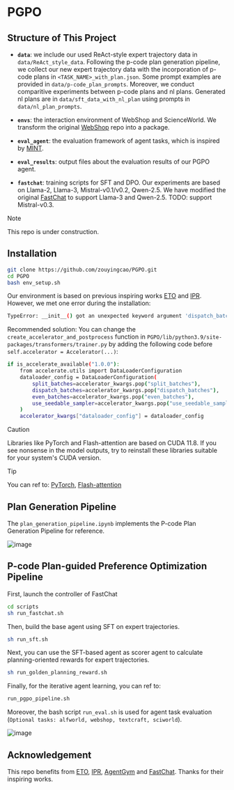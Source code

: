 # PGPO
## Structure of This Project

- **`data`**: we include our used ReAct-style expert trajectory data in ```data/ReAct_style_data```. Following the p-code plan generation pipeline, we collect our new expert trajectory data with the incorporation of p-code plans in ```<TASK_NAME>_with_plan.json```. Some prompt examples are provided in ```data/p-code_plan_prompts```. Moreover, we conduct comparitive experiments between p-code plans and nl plans. Generated nl plans are in ```data/sft_data_with_nl_plan``` using prompts in ```data/nl_plan_prompts```.

- **`envs`**: the interaction environment of WebShop and ScienceWorld. We transform the original [WebShop](https://github.com/princeton-nlp/WebShop) repo into a package.

- **`eval_agent`**: the evaluation framework of agent tasks, which is inspired by [MINT](https://github.com/xingyaoww/mint-bench).

- **`eval_results`**: output files about the evaluation results of our PGPO agent.

- **`fastchat`**: training scripts for SFT and DPO. Our experiments are based on Llama-2, Llama-3, Mistral-v0.1/v0.2, Qwen-2.5. We have modified the original [FastChat](https://github.com/lm-sys/FastChat) to support Llama-3 and Qwen-2.5. TODO: support Mistral-v0.3.

> [!NOTE]  
> This repo is under construction.

## Installation

```bash
git clone https://github.com/zouyingcao/PGPO.git
cd PGPO
bash env_setup.sh
```
Our environment is based on previous inspiring works [ETO](https://github.com/Yifan-Song793/ETO) and [IPR](https://github.com/WeiminXiong/IPR). However, we met one error during the installation:
```bash
TypeError: __init__() got an unexpected keyword argument 'dispatch_batches'
```
Recommended solution: You can change the ```create_accelerator_and_postprocess``` function in ```PGPO/lib/python3.9/site-packages/transformers/trainer.py``` by adding the following code before ```self.accelerator = Accelerator(...)```:
```bash
if is_accelerate_available("1.0.0"):
    from accelerate.utils import DataLoaderConfiguration
    dataloader_config = DataLoaderConfiguration(
        split_batches=accelerator_kwargs.pop("split_batches"),
        dispatch_batches=accelerator_kwargs.pop("dispatch_batches"),
        even_batches=accelerator_kwargs.pop("even_batches"),
        use_seedable_sampler=accelerator_kwargs.pop("use_seedable_sampler"),
    )
    accelerator_kwargs["dataloader_config"] = dataloader_config
```
> [!CAUTION]
> Libraries like PyTorch and Flash-attention are based on CUDA 11.8. If you see nonsense in the model outputs, try to reinstall these libraries suitable for your system's CUDA version.

> [!TIP]
> You can ref to: [PyTorch](https://pytorch.org/get-started/previous-versions/), [Flash-attention](https://github.com/Dao-AILab/flash-attention/releases/)

## Plan Generation Pipeline
The ```plan_generation_pipeline.ipynb``` implements the P-code Plan Generation Pipeline for reference. 

![image](https://github.com/user-attachments/assets/691e74c3-76df-4492-88df-acee6970bec8)


## P-code Plan-guided Preference Optimization Pipeline

First, launch the controller of FastChat
```bash
cd scripts
sh run_fastchat.sh
```
Then, build the base agent using SFT on expert trajectories. 
```bash
sh run_sft.sh
```

Next, you can use the SFT-based agent as scorer agent to calculate planning-oriented rewards for expert trajectories.
```bash
sh run_golden_planning_reward.sh
```
Finally, for the iterative agent learning, you can ref to:
```bash
run_pgpo_pipeline.sh
```
Moreover, the bash script ```run_eval.sh``` is used for agent task evaluation (```Optional tasks: alfworld, webshop, textcraft, sciworld```).

![image](https://github.com/user-attachments/assets/e77bdf3d-f13c-42e5-893d-f59899fd67b8)





## Acknowledgement

This repo benefits from [ETO](https://github.com/huggingface/peft), [IPR](https://github.com/huggingface/trl), [AgentGym](https://github.com/WooooDyy/AgentGym) and [FastChat](https://github.com/lm-sys/FastChat). Thanks for their inspiring works.
